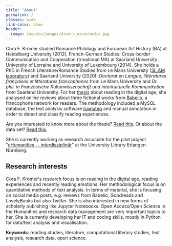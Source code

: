 ```yaml
---
title: "About"
permalink: / 
classes: wide
link-color: blue
header:
  image: /assets/images/divers_eisscheibe.jpg  
---
```

<!-- <font color="#0092ca"> </font> -->

<!-- *<font color="#0092ca">Currently searching for a position at the intersection Digital Humanities, literature, research data management and the library.</font>*<!--

## Education

<!-- Dr Cora F. Krömer -->
Cora F. Krömer studied Romance Philology <!--(https://www.uni-heidelberg.de/rose/studium/bachelor/allg_praesent_ba_fra.html)--> and European Art History <!-- (https://www.uni-heidelberg.de/de/studium/alle-studienfaecher/europaeische-kunstgeschichte/europaeische-kunstgeschichte-bachelor-25)--> (BA) at Heidelberg University <!-- (https://www.uni-heidelberg.de/de)--> (2012), French-German Studies: Cross-border Communication and Cooperation <!-- https://www.uni-saarland.de/studium/angebot/master/dfs.html) --> (trinational MA) at Saarland University <!--(https://www.uni-saarland.de/start.html)-->, University of Lorraine <!--(https://www.univ-lorraine.fr)--> and University of Luxembourg <!--(https://wwwfr.uni.lu)--> (2014). She holds a PhD in French Literature/Romance Studies from Le Mans University <!--http://www.univ-lemans.fr/fr/index.html--> ([3L.AM laboratory](http://3lam.univ-lemans.fr/fr/index.html)) and Saarland University (2020): *Doctorat en Langue, littératures françaises et littératures francophones* from Le Mans University and *Dr. phil. in Französische Kulturwissenschaft und interkulturelle Kommunikation* from Saarland University. For her [thesis](https://tel.archives-ouvertes.fr/tel-03199594) about reading in the digital age, she analysed online reviews about three fictional works from [Babelio](https://www.babelio.com), a francophone network for readers. The methodology included a MySQL database, the text analysis software [Iramuteq](http://www.iramuteq.org) and manual annotation in order to detect and classify reading experiences. 

Are you interested to know more about the thesis? [Read this](https://corakroemer.github.io/thesis/). Or about the data set? [Read this](https://corakroemer.github.io/dataset/).

She is currently working as research associate for the pilot project "[eHumanities -- interdisziplinär](https://www.fdm-bayern.org/ehumanities-interdisziplinaer/)" at the University Library Erlangen-Nürnberg.

## Research interests

Cora F. Krömer's research focus is on reading in the digital age, reading experiences and recently reading emotions. Her methodological focus is on quantitative methods of text analysis. In terms of material, she is focusing on social media posts, e.g. reviews from Babelio, Goodreads and LovelyBooks but also Twitter. She is also interested in new forms of scholarly publishing like Jupyter Notebooks. Open Access/Open Science in the Humanities and research data management are very important topics to her. She is currently developing her IT and coding skills, mostly in Python for data/text analysis and visualisation.

**Keywords**: reading studies, literature, computational literary studies, text analysis, research data, open science.

<!--
## More personal note
Cora loves reading, cycling, hiking, swimming, painting, sculpting and taking [photos](https://corakroemer.github.io/photography/). She is also interested in developing her IT and coding skills, mostly in Python and R for data/text analysis and visualisation.
-->

<!--permalink: /about/ if not landing page -->
